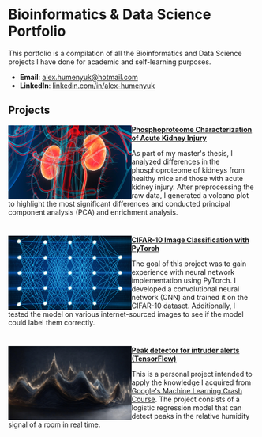 # Bioinformatics & Data Science Portfolio
This portfolio is a compilation of all the Bioinformatics and Data Science projects I have done for academic and self-learning purposes.
- **Email**: [alex.humenyuk@hotmail.com](alex.humenyuk@hotmail.com)
- **LinkedIn**: [linkedin.com/in/alex-humenyuk](https://www.linkedin.com/in/alex-humenyuk)

## Projects

<img align="left" width="250" height="150" src="/Images/kidneys.jpg"> **[Phosphoproteome Characterization of Acute Kidney Injury](https://github.com/alexhumenyuk/Masters-Thesis-proteomics-AKI)**

As part of my master's thesis, I analyzed differences in the phosphoproteome of kidneys from healthy mice and those with acute kidney injury. After preprocessing the raw data, I generated a volcano plot to highlight the most significant differences and conducted principal component analysis (PCA) and enrichment analysis.

#

<img align="left" width="250" height="150" src="/Images/neural-network.png"> **[CIFAR-10 Image Classification with PyTorch](https://github.com/alexhumenyuk/AI-projects/tree/main/CIFAR10%20PyTorch%20project)**

The goal of this project was to gain experience with neural network implementation using PyTorch. I developed a convolutional neural network (CNN) and trained it on the CIFAR-10 dataset. Additionally, I tested the model on various internet-sourced images to see if the model could label them correctly.

#

<img align="left" width="250" height="150" src="/Images/frequencies.jpg"> **[Peak detector for intruder alerts (TensorFlow)](https://github.com/alexhumenyuk/AI-projects/tree/main/Peak%20detector%20for%20intruder%20alerts%20(TensorFlow))**

This is a personal project intended to apply the knowledge I acquired from [Google's Machine Learning Crash Course](https://developers.google.com/machine-learning/crash-course). The project consists of a logistic regression model that can detect peaks in the relative humidity signal of a room in real time.

<br />
<!--<div>
  <a href="https://github.com/alexhumenyuk/Masters-Thesis-proteomics-AKI" target="_blank" rel="noopener noreferrer">
    <img 
      src="/Images/frequencies.jpg" 
      align="left" 
      width="250"
      style="margin-right: 20px;"
      />
    </a>
  <h3><a href="https://github.com/alexhumenyuk/Masters-Thesis-proteomics-AKI">Time-Frequency Analysis of Biomedical Signals</a></h3>
  <p>
    In this project I preprocessed and analyzed different biomedical signals, including repiratory flow, electromyogram (EMG), .
  </p>
  <br style="clear: both;" />
</div>
##

<div>
  <a href="https://github.com/alexhumenyuk/Masters-Thesis-proteomics-AKI" target="_blank" rel="noopener noreferrer">
    <img 
      src="/Images/neural-network.png" 
      align="left" 
      height="150"
      width="250"
      style="max-width: 100%;"
      />
    </a>
  <strong><a href="https://github.com/alexhumenyuk/AI-projects/tree/main/CIFAR10%20PyTorch%20project">CIFAR-10 Image Classification with PyTorch</a></strong>
  <p>
    The goal of this project was to gain experience with neural network implementation using PyTorch. I developed a convolutional neural network (CNN) and trained it on the CIFAR-10 dataset. Additionally, I tested the model on various internet-sourced images to see if the model could label them correctly.
  </p>
</div>
